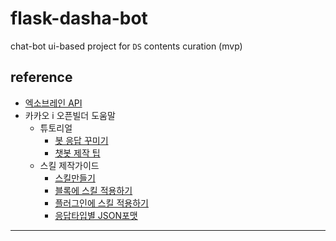 # flask-dasha-bot
chat-bot ui-based project for `DS` contents curation (mvp)

## reference

  - [엑소브레인 API](https://www.youtube.com/watch?v=Sw0y6CD_M3Q)
  - 카카오 i 오픈빌더 도움말
    - 튜토리얼
      - [봇 응답 꾸미기](https://i.kakao.com/docs/tutorial-chatbot-response#%EB%A7%90%ED%92%8D%EC%84%A0-%ED%83%80%EC%9E%85)
      - [챗봇 제작 팁](https://i.kakao.com/docs/tutorial-chatbot-tips#%EC%A0%95%EB%B3%B4%EC%97%90-%EC%96%B4%EC%9A%B8%EB%A6%AC%EB%8A%94-%EB%A7%90%ED%92%8D%EC%84%A0%EC%9D%84-%EC%84%A0%ED%83%9D)
    - 스킬 제작가이드
      - [스킬만들기](https://i.kakao.com/docs/skill-build#%EC%98%88%EC%A0%9C-%EC%8A%A4%ED%82%AC-%EC%84%9C%EB%B2%84-%EB%A7%8C%EB%93%A4%EA%B8%B0)
      - [블록에 스킬 적용하기](https://i.kakao.com/docs/skill-block)
      - [플러그인에 스킬 적용하기](https://i.kakao.com/docs/skill-plugin#%EC%8A%A4%ED%82%AC-%ED%98%B8%EC%B6%9C%EA%B0%92)
      - [응답타입별 JSON포맷](https://i.kakao.com/docs/skill-response-format)

-----

  
